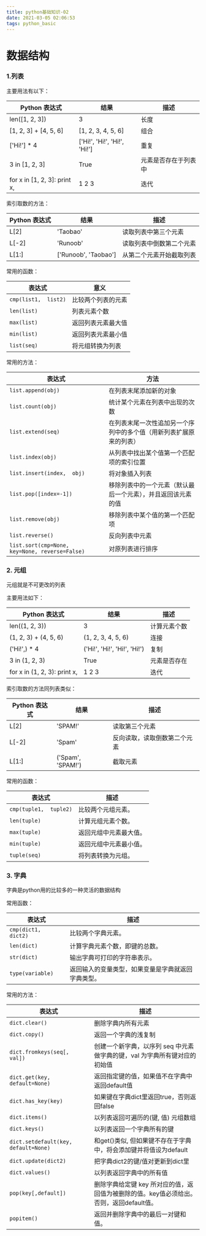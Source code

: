 ```yaml
---
title: python基础知识-02
date: 2021-03-05 02:06:53
tags: python_basic
---
```

# 数据结构

### 1.列表

主要用法有以下：

| **Python 表达式**             | **结果**                      | **描述**             |
| ----------------------------- | ----------------------------- | -------------------- |
| len([1, 2,  3])               | 3                             | 长度                 |
| [1, 2, 3] +  [4, 5, 6]        | [1, 2, 3,  4, 5, 6]           | 组合                 |
| ['Hi!'] * 4                   | ['Hi!',  'Hi!', 'Hi!', 'Hi!'] | 重复                 |
| 3 in [1, 2,  3]               | True                          | 元素是否存在于列表中 |
| for x in  [1, 2, 3]: print x, | 1 2 3                         | 迭代                 |

索引取数的方法：

| **Python 表达式** | **结果**              | **描述**                 |
| ----------------- | --------------------- | ------------------------ |
| L[2]              | 'Taobao'              | 读取列表中第三个元素     |
| L[-2]             | 'Runoob'              | 读取列表中倒数第二个元素 |
| L[1:]             | ['Runoob',  'Taobao'] | 从第二个元素开始截取列表 |

常用的函数：

| **表达式**           | **意义**           |
| -------------------- | ------------------ |
| `cmp(list1,  list2)` | 比较两个列表的元素 |
| `len(list)`          | 列表元素个数       |
| `max(list)`          | 返回列表元素最大值 |
| `min(list)`          | 返回列表元素最小值 |
| `list(seq)`          | 将元组转换为列表   |

常用的方法：

| **表达式**                                      | **方法**                                                     |
| ----------------------------------------------- | ------------------------------------------------------------ |
| `list.append(obj)`                              | 在列表末尾添加新的对象                                       |
| `list.count(obj)`                               | 统计某个元素在列表中出现的次数                               |
| `list.extend(seq)`                              | 在列表末尾一次性追加另一个序列中的多个值（用新列表扩展原来的列表） |
| `list.index(obj)`                               | 从列表中找出某个值第一个匹配项的索引位置                     |
| `list.insert(index,  obj)`                      | 将对象插入列表                                               |
| `list.pop([index=-1])`                          | 移除列表中的一个元素（默认最后一个元素），并且返回该元素的值 |
| `list.remove(obj)`                              | 移除列表中某个值的第一个匹配项                               |
| `list.reverse()`                                | 反向列表中元素                                               |
| `list.sort(cmp=None,  key=None, reverse=False)` | 对原列表进行排序                                             |

### 2. 元组

元组就是不可更改的列表

主要用法如下：

| **Python 表达式**             | **结果**                      | **描述**     |
| ----------------------------- | ----------------------------- | ------------ |
| len((1, 2,  3))               | 3                             | 计算元素个数 |
| (1, 2, 3) +  (4, 5, 6)        | (1, 2, 3,  4, 5, 6)           | 连接         |
| ('Hi!',) *  4                 | ('Hi!',  'Hi!', 'Hi!', 'Hi!') | 复制         |
| 3 in (1, 2,  3)               | True                          | 元素是否存在 |
| for x in  (1, 2, 3): print x, | 1 2 3                         | 迭代         |

索引取数的方法同列表类似：

| **Python 表达式** | **结果**           | **描述**                     |
| ----------------- | ------------------ | ---------------------------- |
| L[2]              | 'SPAM!'            | 读取第三个元素               |
| L[-2]             | 'Spam'             | 反向读取，读取倒数第二个元素 |
| L[1:]             | ('Spam',  'SPAM!') | 截取元素                     |

常用的函数：

| **表达式**             | **描述**               |
| ---------------------- | ---------------------- |
| `cmp(tuple1,  tuple2)` | 比较两个元组元素。     |
| `len(tuple)`           | 计算元组元素个数。     |
| `max(tuple)`           | 返回元组中元素最大值。 |
| `min(tuple)`           | 返回元组中元素最小值。 |
| `tuple(seq)`           | 将列表转换为元组。     |

### 3. 字典

字典是python用的比较多的一种灵活的数据结构

常用函数：

| 表达式               | **描述**                                           |
| -------------------- | -------------------------------------------------- |
| `cmp(dict1,  dict2)` | 比较两个字典元素。                                 |
| `len(dict)`          | 计算字典元素个数，即键的总数。                     |
| `str(dict)`          | 输出字典可打印的字符串表示。                       |
| `type(variable)`     | 返回输入的变量类型，如果变量是字典就返回字典类型。 |

常用的方法：

| 表达式                                | **描述**                                                     |
| ------------------------------------- | ------------------------------------------------------------ |
| `dict.clear()`                        | 删除字典内所有元素                                           |
| `dict.copy()`                         | 返回一个字典的浅复制                                         |
| `dict.fromkeys(seq[,  val])`          | 创建一个新字典，以序列 seq 中元素做字典的键，val 为字典所有键对应的初始值 |
| `dict.get(key,  default=None)`        | 返回指定键的值，如果值不在字典中返回default值                |
| `dict.has_key(key)`                   | 如果键在字典dict里返回true，否则返回false                    |
| `dict.items()`                        | 以列表返回可遍历的(键,  值) 元组数组                         |
| `dict.keys()`                         | 以列表返回一个字典所有的键                                   |
| `dict.setdefault(key,  default=None)` | 和get()类似, 但如果键不存在于字典中，将会添加键并将值设为default |
| `dict.update(dict2)`                  | 把字典dict2的键/值对更新到dict里                             |
| `dict.values()`                       | 以列表返回字典中的所有值                                     |
| `pop(key[,default])`                  | 删除字典给定键 key  所对应的值，返回值为被删除的值。key值必须给出。 否则，返回default值。 |
| `popitem()`                           | 返回并删除字典中的最后一对键和值。                           |
